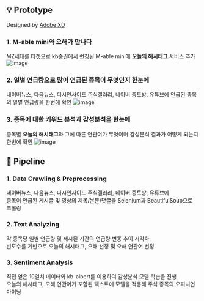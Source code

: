 ## 💡 Prototype
Designed by [Adobe XD](https://www.adobe.com/kr/products/xd.html)

### 1. M-able mini와 오해가 만나다
MZ세대를 타겟으로 kb증권에서 런칭된 M-able mini에 **오늘의 해시태그** 서비스 추가
![image](https://user-images.githubusercontent.com/80081987/132034685-32163dc5-3ab3-41b2-8253-cb12c27e871a.png)

### 2. 일별 언급량으로 많이 언급된 종목이 무엇인지 한눈에
네이버뉴스, 다음뉴스, 디시인사이드 주식갤러리, 네이버 종토방, 유튜브에 언급된 종목의 일별 언급량을 한번에 확인
![image](https://user-images.githubusercontent.com/80081987/132034702-2a4d3a87-5cdd-42c6-afe1-6cead4833829.png)

### 3. 종목에 대한 키워드 분석과 감성분석을 한눈에
종목별 **오늘의 해시태그**와 그에 따른 연관어가 무엇이며 감성분석 결과가 어떻게 되는지 한번에 확인
![image](https://user-images.githubusercontent.com/80081987/132034722-42c1078f-a2de-464e-be03-2f40d85d977f.png)

## 🚂 Pipeline
### 1. Data Crawling & Preprocessing
네이버뉴스, 다음뉴스, 디시인사이드 주식갤러리, 네이버 종토방, 유튜브에   
종목이 언급된 게시글 및 영상의 제목/본문/댓글을 Selenium과 BeautifulSoup으로 크롤링

### 2. Text Analyzing
각 종목당 일별 언급량 및 제시된 기간의 언급량 변동 추이 시각화   
빈도수를 기반으로 오늘의 해시태그, 오해 선정 및 오해 연관어 선정

### 3. Sentiment Analysis
직접 얻은 10일치 데이터와 kb-albert를 이용하여 감성분석 모델 학습을 진행   
오늘의 해시태그, 오해 연관어가 포함된 텍스트에 모델을 적용해 주식 종목의 오피니언 마이닝
